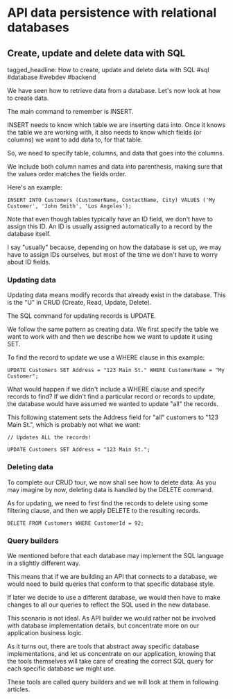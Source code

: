# API data persistence with relational databases
## Create, update and delete data with SQL

tagged_headline: How to create, update and delete data with SQL #sql #database #webdev #backend



We have seen how to retrieve data from a database. Let's now look at how to create data.

The main command to remember is INSERT.

INSERT needs to know which table we are inserting data into.
Once it knows the table we are working with, it also needs to know which fields (or columns) we want to add data to, for that table.

So, we need to specify table, columns, and data that goes into the columns.

We include both column names and data into parenthesis, making sure that the values order matches the fields order.

Here's an example:

```
INSERT INTO Customers (CustomerName, ContactName, City) VALUES ('My Customer', 'John Smith', 'Los Angeles');
```

Note that even though tables typically have an ID field, we don't have to assign this ID. An ID is usually assigned automatically to a record by the database itself.

I say "usually" because, depending on how the database is set up, we may have to assign IDs ourselves, but most of the time we don't have to worry about ID fields.


### Updating data

Updating data means modify records that already exist in the database. This is the "U" in CRUD (Create, Read, Update, Delete).

The SQL command for updating records is UPDATE.

We follow the same pattern as creating data. We first specify the table we want to work with and then we describe how we want to update it using SET.

To find the record to update we use a WHERE clause in this example:

```
UPDATE Customers SET Address = "123 Main St." WHERE CustomerName = "My Customer";
```

What would happen if we didn't include a WHERE clause and specify records to find?
If we didn't find a particular record or records to update, the database would have assumed we wanted to update "all" the records.

This following statement sets the Address field for "all" customers to "123 Main St.", which is probably not what we want:

```
// Updates ALL the records!

UPDATE Customers SET Address = "123 Main St.";
```

### Deleting data

To complete our CRUD tour, we now shall see how to delete data. As you may imagine by now, deleting data is handled by the DELETE command.

As for updating, we need to first find the records to delete using some filtering clause, and then we apply DELETE to the resulting records.

```
DELETE FROM Customers WHERE CustomerId = 92;
```

### Query builders

We mentioned before that each database may implement the SQL language in a slightly different way. 

This means that if we are building an API that connects to a database, we would need to build queries that conform to that specific database style.

If later we decide to use a different database, we would then have to make changes to all our queries to reflect the SQL used in the new database.

This scenario is not ideal. As API builder we would rather not be involved with database implementation details, but concentrate more on our application business logic.

As it turns out, there are tools that abstract away specific database implementations, and let us concentrate on our application, knowing that the tools themselves will take care of creating the correct SQL query for each specific database we might use.

These tools are called query builders and we will look at them in following articles.